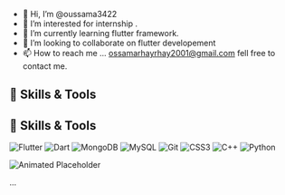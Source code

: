 - 👋 Hi, I’m @oussama3422
- 👀 I’m interested for internship .
- 🌱 I’m currently learning flutter framework.
- 💞️ I’m looking to collaborate on flutter developement
- 📫 How to reach me ... ossamarhayrhay2001@gmail.com fell free to contact me.

<!---
oussama3422/oussama3422 is a ✨ special ✨ repository because its `README.md` (this file) appears on your GitHub profile.
You can click the Preview link to take a look at your changes.
--->
## 🔧 Skills & Tools
## 🔧 Skills & Tools

<!-- Flutter -->
<img src="https://img.shields.io/badge/-Flutter-02569B?style=for-the-badge&logo=flutter&logoColor=white" alt="Flutter">

<!-- Dart -->
<img src="https://img.shields.io/badge/-Dart-0175C2?style=for-the-badge&logo=dart&logoColor=white" alt="Dart">

<!-- MongoDB -->
<img src="https://img.shields.io/badge/-MongoDB-47A248?style=for-the-badge&logo=mongodb&logoColor=white" alt="MongoDB">

<!-- MySQL -->
<img src="https://img.shields.io/badge/-MySQL-4479A1?style=for-the-badge&logo=mysql&logoColor=white" alt="MySQL">

<!-- Git -->
<img src="https://img.shields.io/badge/-Git-F05032?style=for-the-badge&logo=git&logoColor=white" alt="Git">

<!-- CSS3 -->
<img src="https://img.shields.io/badge/-CSS3-1572B6?style=for-the-badge&logo=css3&logoColor=white" alt="CSS3">

<!-- C++ -->
<img src="https://img.shields.io/badge/-C++-00599C?style=for-the-badge&logo=c%2B%2B&logoColor=white" alt="C++">

<!-- Python -->
<img src="https://img.shields.io/badge/-Python-3776AB?style=for-the-badge&logo=python&logoColor=white" alt="Python">

<!-- Animated GIF Placeholder -->
![Animated Placeholder](link_to_your_animated_gif.gif)

...
